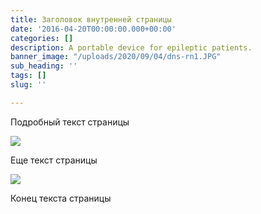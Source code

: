 ```yaml
---
title: Заголовок внутренней страницы
date: '2016-04-20T00:00:00.000+00:00'
categories: []
description: A portable device for epileptic patients.
banner_image: "/uploads/2020/09/04/dns-rn1.JPG"
sub_heading: ''
tags: []
slug: ''

---
```

Подробный текст страницы

![](/uploads/2018/02/17/building.jpg)

Еще текст страницы

![](/uploads/2018/02/17/bridge3.jpg)

Конец текста страницы